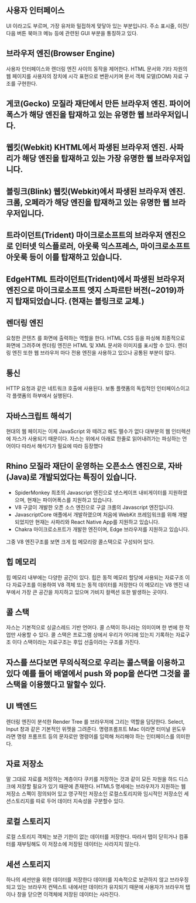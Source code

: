 ## 사용자 인터페이스
UI 이라고도 부르며, 가장 유저와 밀접하게 맞닿아 있는 부분입니다. 주소 표시줄, 이전/다음 버튼 북마크 메뉴 등에 관련된 GUI 부분을 통칭하고 있다.

## 브라우저 엔진(Browser Engine)
사용자 인터페이스와 렌더링 엔진 사이의 동작을 제어한다.
HTML 문서와 기타 자원의 웹 페이지를 사용자의 장치에 시각 표현으로 변환시키며 문서 객체 모델(DOM) 자료 구조를 구현한다.

## 게코(Gecko)	모질라 재단에서 만든 브라우저 엔진. 파이어폭스가 해당 엔진을 탑재하고 있는 유명한 웹 브라우저입니다.
## 웹킷(Webkit)	KHTML에서 파생된 브라우저 엔진. 사파리가 해당 엔진을 탑재하고 있는 가장 유명한 웹 브라우저입니다.
## 블링크(Blink)	웹킷(Webkit)에서 파생된 브라우저 엔진. 크롬, 오페라가 해당 엔진을 탑재하고 있는 유명한 웹 브라우저입니다.
## 트라이던트(Trident)	마이크로소프트의 브라우저 엔진으로 인터넷 익스플로러, 아웃룩 익스프레스, 마이크로소프트 아웃룩 등이 이를 탑재하고 있습니다.
## EdgeHTML	트라이던트(Trident)에서 파생된 브라우저 엔진으로 마이크로소프트 엣지 스파르탄 버전(~2019)까지 탑재되었습니다. (현재는 블링크로 교체.)

## 렌더링 엔진
요청한 콘텐츠 를 화면에 출력하는 역할을 한다. HTML CSS 등을 파싱해 최종적으로 화면에 그려주며 렌더링 엔진은 HTML 및 XML 문서와 이미지를 표시할 수 있다.
렌더링 엔진 또한 웹 브라우저 마다 전용 엔진을 사용하고 있으나 공통된 부분이 많다.

## 통신
   HTTP 요청과 같은 네트워크 호출에 사용된다. 보통 플랫폼의 독립적인 인터페이스이고 각 플랫폼의 하부에서 실행된다.

## 자바스크립트 해석기 
현대의 웹 페이지는 이제 JavaScript 와 떼려고 해도 뗄수가 없다 대부분의 웹 인터렉션 에 자스가 사용되기 때문이다.
자스는 위에서 아래로 한줄로 읽어내려가는 파싱하는 언어이다 따라서 해석기가 필요에 따라 등장했다

## Rhino	모질라 재단이 운영하는 오픈소스 엔진으로, 자바(Java)로 개발되었다는 특징이 있습니다.
- SpiderMonkey	최초의 Javascript 엔진으로 넷스케이프 내비게이터를 지원하였으며, 현재는 파이어폭스를 지원하고 있습니다.
- V8 구글이 개발한 오픈 소스 엔진으로 구글 크롬의 Javascript 엔진입니다.
- JavascriptCore	애플에서 개발하였으며 처음에 WebKit 프레임워크를 위해 개발되었지만 현재는 사파리와 React Native App를 지원하고 있습니다.
- Chakra	마이크로소프트가 개발한 엔진이며, Edge 브라우저를 지원하고 있습니다.

그중 V8 엔진구조를 보면 크게 힙 메모리랑 콜스택으로 구성되어 있다.

## 힙 메모리
힙 메모리 내부에는 다양한 공간이 있다. 힙은 동적 메모리 할당에 사용되는 자료구조 이다 자료구조를 이용하여 V8 객체 또는 동적 데이터를 저장한다 이 메모리는 V8 엔진 내부에서 가장 큰 공간을 차지하고 있으며 가비지 컬렉션 또한 발생하는 곳이다.

## 콜 스택
자스는 기본적으로 싱글스레드 기반 언어다. 콜 스택이 하나라는 의미이며 한 번에 한 작업만 사용할 수 있다. 콜 스택은 프로그램 상에서 우리가 어디에 있는지 기록하는 자료구조 이다 스택이라는 자료구조는 후입 선출이라는 구조를 가진다.

## 자스를 쓰다보면 무의식적으로 우리는 콜스택을 이용하고 있다 예를 들어 배열에서 push 와 pop을 쓴다면 그것을 콜스택을 이용했다고 말할수 있다.

## UI 백엔드 
렌더링 엔진이 분석한 Render Tree 를 브라우저에 그리는 역할을 담당한다. Select, Input 창과 같은 기본적인 위젯을 그려준다. 명령프롬프트 Mac 이라면 터미널 윈도우라면 명령 프롬프트 등의 문자로만 명령어를 입력해 처리해야 하는 인터페이스를 의미한다.

## 자료 저장소
말 그대로 자료를 저장하는 계층이다 쿠키를 저장하는 것과 같이 모든 자원을 하드 디스크에 저장할 필요가 있기 때문에 존재한다. HTML5 명세에는 브라우저가 지원하는 웹 저장소 스펙이 정의되어 있고 영구적인 저장소인 로컬스토리지와 임시적인 저장소인 세션스토리지를 따로 두어 데이터 지속성을 구분할수 있다.

## 로컬 스토리지 
 로컬 스토리지 객체는 보관 기한이 없는 데이터를 저장한다. 따라서 탭이 닫히거나 컴퓨터를 재부팅해도 이 저장소에 저장된 데이터는 사라지지 않는다.

## 세션 스토리지
하나의 세션만을 위한 데이터를 저장한다 데이터를 지속적으로 보관하지 않고 브라우징되고 있는 브라우저 컨텍스트 내에서만 데이터가 유지되기 때문에 사용자가 브라우저 탭이나 창을 닫으면 이객체에 저장된 데이터는 사라진다.